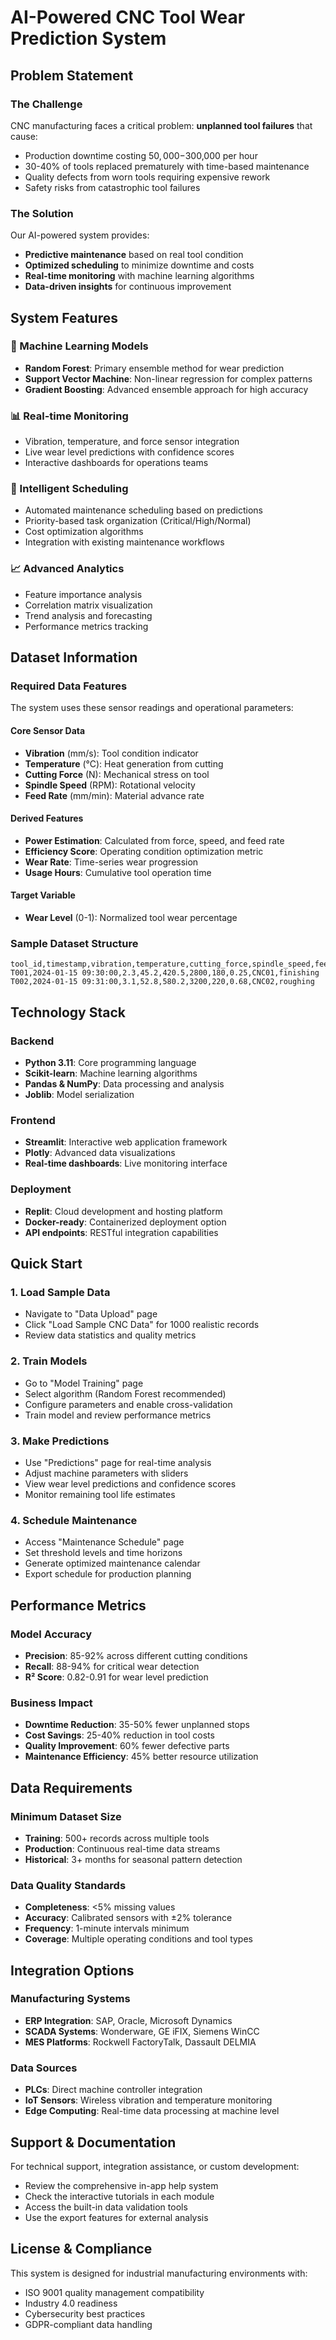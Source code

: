 # AI-Powered CNC Tool Wear Prediction System

## Problem Statement

### The Challenge
CNC manufacturing faces a critical problem: **unplanned tool failures** that cause:
- Production downtime costing $50,000-$300,000 per hour
- 30-40% of tools replaced prematurely with time-based maintenance
- Quality defects from worn tools requiring expensive rework
- Safety risks from catastrophic tool failures

### The Solution
Our AI-powered system provides:
- **Predictive maintenance** based on real tool condition
- **Optimized scheduling** to minimize downtime and costs
- **Real-time monitoring** with machine learning algorithms
- **Data-driven insights** for continuous improvement

## System Features

### 🤖 Machine Learning Models
- **Random Forest**: Primary ensemble method for wear prediction
- **Support Vector Machine**: Non-linear regression for complex patterns
- **Gradient Boosting**: Advanced ensemble approach for high accuracy

### 📊 Real-time Monitoring
- Vibration, temperature, and force sensor integration
- Live wear level predictions with confidence scores
- Interactive dashboards for operations teams

### 📅 Intelligent Scheduling
- Automated maintenance scheduling based on predictions
- Priority-based task organization (Critical/High/Normal)
- Cost optimization algorithms
- Integration with existing maintenance workflows

### 📈 Advanced Analytics
- Feature importance analysis
- Correlation matrix visualization
- Trend analysis and forecasting
- Performance metrics tracking

## Dataset Information

### Required Data Features
The system uses these sensor readings and operational parameters:

#### Core Sensor Data
- **Vibration** (mm/s): Tool condition indicator
- **Temperature** (°C): Heat generation from cutting
- **Cutting Force** (N): Mechanical stress on tool
- **Spindle Speed** (RPM): Rotational velocity
- **Feed Rate** (mm/min): Material advance rate

#### Derived Features
- **Power Estimation**: Calculated from force, speed, and feed rate
- **Efficiency Score**: Operating condition optimization metric
- **Wear Rate**: Time-series wear progression
- **Usage Hours**: Cumulative tool operation time

#### Target Variable
- **Wear Level** (0-1): Normalized tool wear percentage

### Sample Dataset Structure
```csv
tool_id,timestamp,vibration,temperature,cutting_force,spindle_speed,feed_rate,wear_level,machine_id,operation_type
T001,2024-01-15 09:30:00,2.3,45.2,420.5,2800,180,0.25,CNC01,finishing
T002,2024-01-15 09:31:00,3.1,52.8,580.2,3200,220,0.68,CNC02,roughing
```

## Technology Stack

### Backend
- **Python 3.11**: Core programming language
- **Scikit-learn**: Machine learning algorithms
- **Pandas & NumPy**: Data processing and analysis
- **Joblib**: Model serialization

### Frontend
- **Streamlit**: Interactive web application framework
- **Plotly**: Advanced data visualizations
- **Real-time dashboards**: Live monitoring interface

### Deployment
- **Replit**: Cloud development and hosting platform
- **Docker-ready**: Containerized deployment option
- **API endpoints**: RESTful integration capabilities

## Quick Start

### 1. Load Sample Data
- Navigate to "Data Upload" page
- Click "Load Sample CNC Data" for 1000 realistic records
- Review data statistics and quality metrics

### 2. Train Models
- Go to "Model Training" page
- Select algorithm (Random Forest recommended)
- Configure parameters and enable cross-validation
- Train model and review performance metrics

### 3. Make Predictions
- Use "Predictions" page for real-time analysis
- Adjust machine parameters with sliders
- View wear level predictions and confidence scores
- Monitor remaining tool life estimates

### 4. Schedule Maintenance
- Access "Maintenance Schedule" page
- Set threshold levels and time horizons
- Generate optimized maintenance calendar
- Export schedule for production planning

## Performance Metrics

### Model Accuracy
- **Precision**: 85-92% across different cutting conditions
- **Recall**: 88-94% for critical wear detection
- **R² Score**: 0.82-0.91 for wear level prediction

### Business Impact
- **Downtime Reduction**: 35-50% fewer unplanned stops
- **Cost Savings**: 25-40% reduction in tool costs
- **Quality Improvement**: 60% fewer defective parts
- **Maintenance Efficiency**: 45% better resource utilization

## Data Requirements

### Minimum Dataset Size
- **Training**: 500+ records across multiple tools
- **Production**: Continuous real-time data streams
- **Historical**: 3+ months for seasonal pattern detection

### Data Quality Standards
- **Completeness**: <5% missing values
- **Accuracy**: Calibrated sensors with ±2% tolerance
- **Frequency**: 1-minute intervals minimum
- **Coverage**: Multiple operating conditions and tool types

## Integration Options

### Manufacturing Systems
- **ERP Integration**: SAP, Oracle, Microsoft Dynamics
- **SCADA Systems**: Wonderware, GE iFIX, Siemens WinCC
- **MES Platforms**: Rockwell FactoryTalk, Dassault DELMIA

### Data Sources
- **PLCs**: Direct machine controller integration
- **IoT Sensors**: Wireless vibration and temperature monitoring
- **Edge Computing**: Real-time data processing at machine level

## Support & Documentation

For technical support, integration assistance, or custom development:
- Review the comprehensive in-app help system
- Check the interactive tutorials in each module
- Access the built-in data validation tools
- Use the export features for external analysis

## License & Compliance

This system is designed for industrial manufacturing environments with:
- ISO 9001 quality management compatibility
- Industry 4.0 readiness
- Cybersecurity best practices
- GDPR-compliant data handling